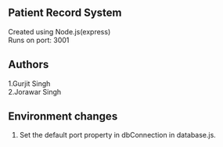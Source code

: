 ## Patient Record System
Created using Node.js(express)<br />
Runs on port: 3001
## Authors
1.Gurjit Singh
<br />
2.Jorawar Singh

## Environment changes
1. Set the default port property in dbConnection in database.js. 
